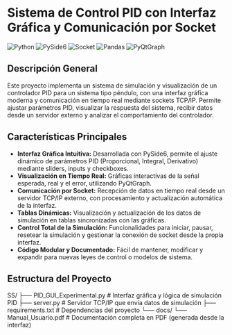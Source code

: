 # Sistema de Control PID con Interfaz Gráfica y Comunicación por Socket

![Python](https://img.shields.io/badge/Python-3.9%2B-blue)
![PySide6](https://img.shields.io/badge/PySide6-GUI-green)
![Socket](https://img.shields.io/badge/Socket-TCP/IP-orange)
![Pandas](https://img.shields.io/badge/Pandas-Data-yellow)
![PyQtGraph](https://img.shields.io/badge/PyQtGraph-Plotting-purple)

## Descripción General

Este proyecto implementa un sistema de simulación y visualización de un controlador PID para un sistema tipo péndulo, con una interfaz gráfica moderna y comunicación en tiempo real mediante sockets TCP/IP. Permite ajustar parámetros PID, visualizar la respuesta del sistema, recibir datos desde un servidor externo y analizar el comportamiento del controlador.

## Características Principales

- **Interfaz Gráfica Intuitiva:** Desarrollada con PySide6, permite el ajuste dinámico de parámetros PID (Proporcional, Integral, Derivativo) mediante sliders, inputs y checkboxes.
- **Visualización en Tiempo Real:** Gráficas interactivas de la señal esperada, real y el error, utilizando PyQtGraph.
- **Comunicación por Socket:** Recepción de datos en tiempo real desde un servidor TCP/IP externo, con procesamiento y actualización automática de la interfaz.
- **Tablas Dinámicas:** Visualización y actualización de los datos de simulación en tablas sincronizadas con las gráficas.
- **Control Total de la Simulación:** Funcionalidades para iniciar, pausar, resetear la simulación y gestionar la conexión de socket desde la propia interfaz.
- **Código Modular y Documentado:** Fácil de mantener, modificar y expandir para nuevas leyes de control o modelos de sistema.

## Estructura del Proyecto
SS/
├── PID_GUI_Experimental.py   # Interfaz gráfica y lógica de simulación PID
├── server.py                # Servidor TCP/IP que envía datos de simulación
├── requirements.txt         # Dependencias del proyecto
└── docs/
    └── Manual_Usuario.pdf   # Documentación completa en PDF (generada desde la interfaz)
